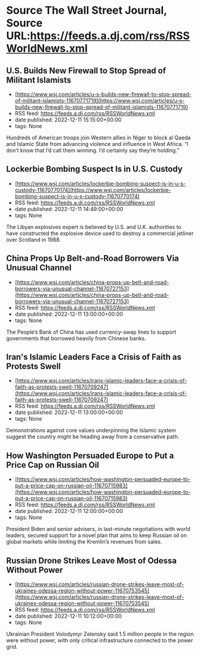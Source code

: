 # Source The Wall Street Journal, Source URL:https://feeds.a.dj.com/rss/RSSWorldNews.xml

## U.S. Builds New Firewall to Stop Spread of Militant Islamists
 - [https://www.wsj.com/articles/u-s-builds-new-firewall-to-stop-spread-of-militant-islamists-11670771719](https://www.wsj.com/articles/u-s-builds-new-firewall-to-stop-spread-of-militant-islamists-11670771719)
 - RSS feed: https://feeds.a.dj.com/rss/RSSWorldNews.xml
 - date published: 2022-12-11 15:15:00+00:00
 - tags: None

Hundreds of American troops join Western allies in Niger to block al Qaeda and Islamic State from advancing violence and influence in West Africa. “I don’t know that I’d call them winning. I‘d certainly say they’re holding.”

## Lockerbie Bombing Suspect Is in U.S. Custody
 - [https://www.wsj.com/articles/lockerbie-bombing-suspect-is-in-u-s-custody-11670770174](https://www.wsj.com/articles/lockerbie-bombing-suspect-is-in-u-s-custody-11670770174)
 - RSS feed: https://feeds.a.dj.com/rss/RSSWorldNews.xml
 - date published: 2022-12-11 14:49:00+00:00
 - tags: None

The Libyan explosives expert is believed by U.S. and U.K. authorities to have constructed the explosive device used to destroy a commercial jetliner over Scotland in 1988.

## China Props Up Belt-and-Road Borrowers Via Unusual Channel
 - [https://www.wsj.com/articles/china-props-up-belt-and-road-borrowers-via-unusual-channel-11670727153](https://www.wsj.com/articles/china-props-up-belt-and-road-borrowers-via-unusual-channel-11670727153)
 - RSS feed: https://feeds.a.dj.com/rss/RSSWorldNews.xml
 - date published: 2022-12-11 13:00:00+00:00
 - tags: None

The People’s Bank of China has used currency-swap lines to support governments that borrowed heavily from Chinese banks.

## Iran's Islamic Leaders Face a Crisis of Faith as Protests Swell
 - [https://www.wsj.com/articles/irans-islamic-leaders-face-a-crisis-of-faith-as-protests-swell-11670709247](https://www.wsj.com/articles/irans-islamic-leaders-face-a-crisis-of-faith-as-protests-swell-11670709247)
 - RSS feed: https://feeds.a.dj.com/rss/RSSWorldNews.xml
 - date published: 2022-12-11 13:00:00+00:00
 - tags: None

Demonstrations against core values underpinning the Islamic system suggest the country might be heading away from a conservative path.

## How Washington Persuaded Europe to Put a Price Cap on Russian Oil
 - [https://www.wsj.com/articles/how-washington-persuaded-europe-to-put-a-price-cap-on-russian-oil-11670715983](https://www.wsj.com/articles/how-washington-persuaded-europe-to-put-a-price-cap-on-russian-oil-11670715983)
 - RSS feed: https://feeds.a.dj.com/rss/RSSWorldNews.xml
 - date published: 2022-12-11 12:00:00+00:00
 - tags: None

President Biden and senior advisers, in last-minute negotiations with world leaders, secured support for a novel plan that aims to keep Russian oil on global markets while limiting the Kremlin’s revenues from sales.

## Russian Drone Strikes Leave Most of Odessa Without Power
 - [https://www.wsj.com/articles/russian-drone-strikes-leave-most-of-ukraines-odessa-region-without-power-11670753545](https://www.wsj.com/articles/russian-drone-strikes-leave-most-of-ukraines-odessa-region-without-power-11670753545)
 - RSS feed: https://feeds.a.dj.com/rss/RSSWorldNews.xml
 - date published: 2022-12-11 10:12:00+00:00
 - tags: None

Ukrainian President Volodymyr Zelensky said 1.5 million people in the region were without power, with only critical infrastructure connected to the power grid.
